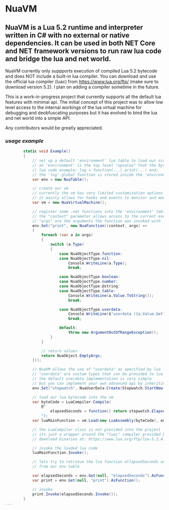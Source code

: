 # NuaVM
## NuaVM is a Lua 5.2 runtime and interpreter written in C# with no external or native dependencies. It can be used in both NET Core and NET framework versions to run raw lua code and bridge the lua and net world.

NuaVM currently only suppports execution of compiled Lua 5.2 bytecode and does NOT include a built-in lua compiler. You can download and use the official lua compiler (luac) from
https://www.lua.org/ftp/ (make sure to download version 5.2). I plan on adding a compiler sometime in the future.

This is a work-in-progress project that currently supports all the default lua features with minimal api. 
The initial concept of this project was to allow low level access to the internal workings of the lua virtual machine for debugging and deobfuscating purposes but it has evolved to bind the lua and net world into a simple API.

Any contributors would be greatly appreciated.

### _usage example_
```csharp
        static void Example()
        {
            // set up a default 'environment' lua table to load our scripts into
            // an 'environment' is the top level "upvalue" that the bytecode will access for its globals
            // lua code example: log = function(...) print(...) end; 
            // the 'log' global function is stored inside the 'environment' table
            var env = new NuaTable();

            // create our vm
            // currently the vm has very limited customization options
            // it mainly allows for hooks and events to monitor and modify the lua execution
            var vm = new NuaVirtualMachine();

            // register some .net functions into the 'environment' table to access from lua
            // the "context" parameter allows access to the current execution context
            // "args" are the arguments the function was invoked with
            env.Set("print", new NuaFunction((context, args) =>
            {
                foreach (var a in args)
                {
                    switch (a.Type)
                    {
                        case NuaObjectType.function:
                        case NuaObjectType.nil:
                            Console.WriteLine(a.Type);
                            break;

                        case NuaObjectType.boolean:
                        case NuaObjectType.number:
                        case NuaObjectType.@string:
                        case NuaObjectType.table:
                            Console.WriteLine(a.Value.ToString());
                            break;

                        case NuaObjectType.userdata:
                            Console.WriteLine($"userdata ({a.Value.GetType().Name}): {a.Value}");
                            break;

                        default:
                            throw new ArgumentOutOfRangeException();
                    }
                }

                // return values
                return NuaObject.EmptyArgs;
            }));

            // NuaVM allows the use of "userdata" as specified by lua
            // "userdata" are custom types that can be provided to lua
            // the default userdata implementation is very simple
            // but you can implement your own advanced api by inheriting the "NuaUserData<T>" type
            env.Set("stopwatch", NuaUserData.Create(Stopwatch.StartNew()));

            // load our lua bytecode into the vm
            var byteCode = LuaCompiler.Compile(
                @"
                    elapsedSeconds = function() return stopwatch.ElapsedMilliseconds / 1000 end
                ");
            var luaMainFunction = vm.Load(new LuaAssembly(byteCode), env);

            // the LuaCompiler class is not provided into the project
            // its just a wrapper around the "luac" compiler provided by https://www.lua.org/
            // download binaries at: https://www.lua.org/ftp/lua-5.2.4.tar.gz

            // invoke the loaded lua code
            luaMainFunction.Invoke();

            // lets try to retrieve the lua function ellapsedSeconds and the net function print
            // from our env table

            var elapsedSeconds = env.Get(null, "elapsedSeconds").AsFunction();
            var print = env.Get(null, "print").AsFunction();

            // invoke
            print.Invoke(elapsedSeconds.Invoke());
        }
...
```

